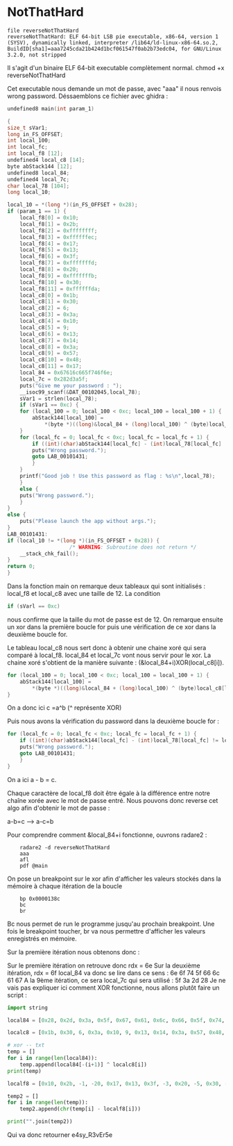 # NotThatHard

    file reverseNotThatHard
    reverseNotThatHard: ELF 64-bit LSB pie executable, x86-64, version 1 (SYSV), dynamically linked, interpreter /lib64/ld-linux-x86-64.so.2, BuildID[sha1]=aaa7245cda21b424d1bcf061547f0ab2b73edc04, for GNU/Linux 3.2.0, not stripped

Il s'agit d'un binaire ELF 64-bit executable complètement normal.
    chmod +x reverseNotThatHard

Cet executable nous demande un mot de passe, avec "aaa" il nous renvois wrong password.
Déssaemblons ce fichier avec ghidra :

```c
undefined8 main(int param_1)

{
size_t sVar1;
long in_FS_OFFSET;
int local_100;
int local_fc;
int local_f8 [12];
undefined4 local_c8 [14];
byte abStack144 [12];
undefined8 local_84;
undefined4 local_7c;
char local_78 [104];
long local_10;

local_10 = *(long *)(in_FS_OFFSET + 0x28);
if (param_1 == 1) {
    local_f8[0] = 0x10;
    local_f8[1] = 0x2b;
    local_f8[2] = 0xffffffff;
    local_f8[3] = 0xffffffec;
    local_f8[4] = 0x17;
    local_f8[5] = 0x13;
    local_f8[6] = 0x3f;
    local_f8[7] = 0xfffffffd;
    local_f8[8] = 0x20;
    local_f8[9] = 0xfffffffb;
    local_f8[10] = 0x30;
    local_f8[11] = 0xffffffda;
    local_c8[0] = 0x1b;
    local_c8[1] = 0x30;
    local_c8[2] = 6;
    local_c8[3] = 0x3a;
    local_c8[4] = 0x10;
    local_c8[5] = 9;
    local_c8[6] = 0x13;
    local_c8[7] = 0x14;
    local_c8[8] = 0x3a;
    local_c8[9] = 0x57;
    local_c8[10] = 0x48;
    local_c8[11] = 0x17;
    local_84 = 0x67616c665f746f6e;
    local_7c = 0x282d3a5f;
    puts("Give me your password : ");
    __isoc99_scanf(&DAT_00102045,local_78);
    sVar1 = strlen(local_78);
    if (sVar1 == 0xc) {
    for (local_100 = 0; local_100 < 0xc; local_100 = local_100 + 1) {
        abStack144[local_100] =
            *(byte *)((long)&local_84 + (long)local_100) ^ (byte)local_c8[local_100];
    }
    for (local_fc = 0; local_fc < 0xc; local_fc = local_fc + 1) {
        if ((int)(char)abStack144[local_fc] - (int)local_78[local_fc] != local_f8[local_fc]) {
        puts("Wrong password.");
        goto LAB_00101431;
        }
    }
    printf("Good job ! Use this password as flag : %s\n",local_78);
    }
    else {
    puts("Wrong password.");
    }
}
else {
    puts("Please launch the app without args.");
}
LAB_00101431:
if (local_10 != *(long *)(in_FS_OFFSET + 0x28)) {
                    /* WARNING: Subroutine does not return */
    __stack_chk_fail();
}
return 0;
}
```

Dans la fonction main on remarque deux tableaux qui sont initialisés : local_f8 et local_c8 avec une taille de 12.
La condition 
```c
if (sVarl == 0xc) 
```

nous confirme que la taille du mot de passe est de 12.
On remarque ensuite un xor dans la première boucle for puis une vérification de ce xor dans la deuxième boucle for.

Le tableau local_c8 nous sert donc à obtenir une chaine xoré qui sera comparé à local_f8.
local_84 et local_7c vont nous servir pour le xor.
La chaine xoré s'obtient de la manière suivante : (&local_84+i)XOR(local_c8[i]).
```c
for (local_100 = 0; local_100 < 0xc; local_100 = local_100 + 1) {
    abStack144[local_100] =
        *(byte *)((long)&local_84 + (long)local_100) ^ (byte)local_c8[local_100];
}
```

On a donc ici c =a^b  (^ représente XOR)

Puis nous avons la vérification du password dans la deuxième boucle for :
```c
for (local_fc = 0; local_fc < 0xc; local_fc = local_fc + 1) {
    if ((int)(char)abStack144[local_fc] - (int)local_78[local_fc] != local_f8[local_fc]) {
    puts("Wrong password.");
    goto LAB_00101431;
    }
}
```

On a ici a - b = c.

Chaque caractère de local_f8 doit être égale à la différence entre notre chaîne xorée avec le mot de passe entré.
Nous pouvons donc reverse cet algo afin d'obtenir le mot de passe :

a-b=c --> a-c=b 

Pour comprendre comment &local_84+i fonctionne, ouvrons radare2 : 
```
    radare2 -d reverseNotThatHard 
    aaa
    afl
    pdf @main
```

On pose un breakpoint sur le xor afin d'afficher les valeurs stockés dans la mémoire à chaque itération de la boucle
```
    bp 0x0000138c
    bc
    br
```

Bc nous permet de run le programme jusqu'au prochain breakpoint. Une fois le breakpoint toucher, br va nous permettre d'afficher les valeurs enregistrés en mémoire.

Sur la première itération nous obtenons donc :

Sur le première itération on retrouve donc rdx = 6e
Sur la deuxième itération, rdx = 6f
local_84 va donc se lire dans ce sens : 6e 6f 74 5f 66 6c 61 67
A la 9ème itération, ce sera local_7c qui sera utilisé : 5f 3a 2d 28
Je ne vais pas expliquer ici comment XOR fonctionne, nous allons plutôt faire un script :

```python
import string

local84 = [0x28, 0x2d, 0x3a, 0x5f, 0x67, 0x61, 0x6c, 0x66, 0x5f, 0x74, 0x6f, 0x6e]

localc8 = [0x1b, 0x30, 6, 0x3a, 0x10, 9, 0x13, 0x14, 0x3a, 0x57, 0x48, 0x17]

# xor -- txt
temp = []
for i in range(len(local84)):
    temp.append(local84[-(i+1)] ^ localc8[i])
print(temp)

localf8 = [0x10, 0x2b, -1, -20, 0x17, 0x13, 0x3f, -3, 0x20, -5, 0x30, -38]

temp2 = []
for i in range(len(temp)):
    temp2.append(chr(temp[i] - localf8[i]))

print("".join(temp2))
```

Qui va donc retourner e4sy_R3vEr5e